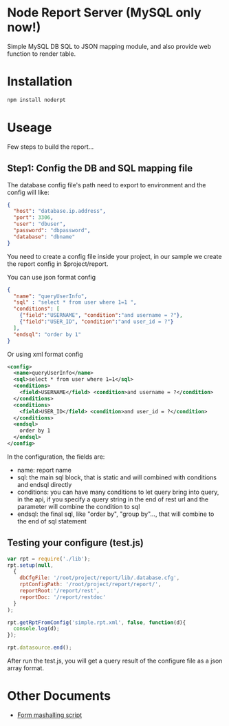 Node Report Server (MySQL only now!)
=======
Simple MySQL DB SQL to JSON mapping module, and also provide web function to render table.

# Installation
```bash
npm install noderpt
```

# Useage
Few steps to build the report...
## Step1: Config the DB and SQL mapping file
The database config file's path need to export to environment and the config will like:
```json
{
  "host": "database.ip.address",
  "port": 3306,
  "user": "dbuser",
  "password": "dbpassword",
  "database": "dbname"
}
```
You need to create a config file inside your project, in our sample we create the report config in $project/report.

You can use json format config
```json
{
  "name": "queryUserInfo",
  "sql" : "select * from user where 1=1 ",
  "conditions": [
    {"field":"USERNAME", "condition":"and username = ?"},
    {"field":"USER_ID", "condition":"and user_id = ?"}
  ],
  "endsql": "order by 1"
}
```
Or using xml format config
```xml
<config>
  <name>queryUserInfo</name>
  <sql>select * from user where 1=1</sql>
  <conditions>
    <field>USERNAME</field> <condition>and username = ?</condition>
  </conditions>
  <conditions>
    <field>USER_ID</field> <condition>and user_id = ?</condition>
  </conditions>
  <endsql>
    order by 1
  </endsql>
</config>
```

In the configuration, the fields are:
* name: report name
* sql: the main sql block, that is static and will combined with conditions and endsql directly
* conditions: you can have many conditions to let query bring into query, in the api, if you specify a query string in the end of rest url and the parameter will combine the condition to sql
* endsql: the final sql, like "order by", "group by"..., that will combine to the end of sql statement

## Testing your configure (test.js)

```js
var rpt = require('./lib');
rpt.setup(null,
  {
    dbCfgFile: '/root/project/report/lib/.database.cfg',
    rptConfigPath: '/root/project/report/report/',
    reportRoot:'/report/rest',
    reportDoc: '/report/restdoc'
  }
);

rpt.getRptFromConfig('simple.rpt.xml', false, function(d){
  console.log(d);
});

rpt.datasource.end();
```

After run the test.js, you will get a query result of the configure file as a json array format.

# Other Documents

* [Form mashalling script](https://github.com/peihsinsu/noderpt/blob/master/doc/formMarshalling.md)
